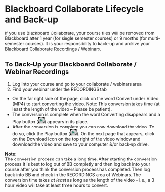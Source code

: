 # Blackboard Collaborate Lifecycle and Back-up

If you use
Blackboard Collaborate, your course files will be removed from Blackboard after 1 year (for single semester courses) or 9 months (for multi-semester courses).
It is your responsibility to back-up and archive your Blackboard Collaborate Recordings / Webinars. 

## To Back-Up your Blackboard Collaborate / Webinar Recordings

   1.	Log into your course and go to your collaborate / webinars area
   1.	Find your webinar under the RECORDINGS tab
   -	On the far right side of the page, click on the word Convert under Video (MP4) to start converting the video. Note: This conversion takes time (at least the length of the video – Please be patient).
   -	The conversion is complete when the word Converting disappears and a Play button   (![BB Collab Play](Collaborate_Lifecycle/collab_play.jpg)) appears in its place.
   -	After the conversion is complete you can now download the video. To do so, click the Play button (![BB Collab Play](Collaborate_Lifecycle/collab_play.jpg)). On the next page that appears, click on the Download Icon on the top right of the video window and download the video and save to your computer &/or back-up drive.

**Note:**   
The conversion process can take a long time. After starting the conversion process it is best to log out of BB completly and then log back into your course after you think the conversion process has completed. Then log back into BB and check in the RECORDINGS area of Webinars. The conversion time takes *at least* as long as the length of the video - i.e., a 3 hour video will take at least three hours to convert.
